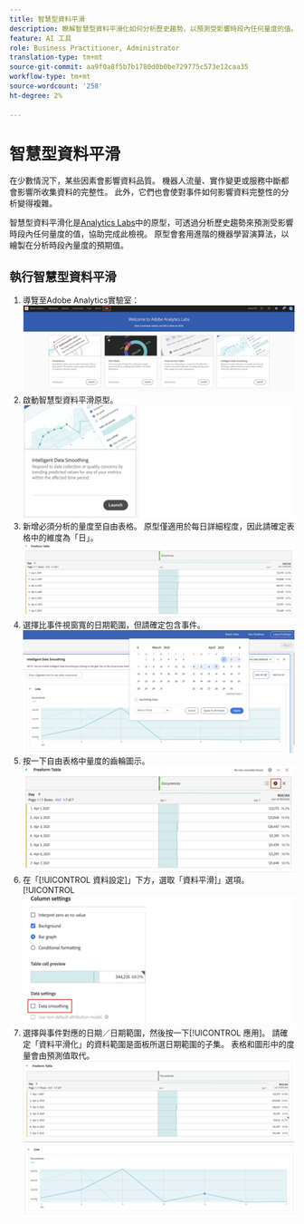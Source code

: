 ```yaml
---
title: 智慧型資料平滑
description: 瞭解智慧型資料平滑化如何分析歷史趨勢，以預測受影響時段內任何量度的值。
feature: AI 工具
role: Business Practitioner, Administrator
translation-type: tm+mt
source-git-commit: aa9f0a8f5b7b1780d0b0be729775c573e12caa35
workflow-type: tm+mt
source-wordcount: '258'
ht-degree: 2%

---
```


# 智慧型資料平滑

在少數情況下，某些因素會影響資料品質。 機器人流量、實作變更或服務中斷都會影響所收集資料的完整性。 此外，它們也會使對事件如何影響資料完整性的分析變得複雜。

智慧型資料平滑化是[Analytics Labs](/help/analyze/tech-previews/overview.md)中的原型，可透過分析歷史趨勢來預測受影響時段內任何量度的值，協助完成此檢視。 原型會套用進階的機器學習演算法，以繪製在分析時段內量度的預期值。

## 執行智慧型資料平滑

1. 導覽至Adobe Analytics實驗室：
   ![Labs](assets/labs.png)
1. 啟動智慧型資料平滑原型。
   ![啟動原型](assets/intelligent-ds.png)
1. 新增必須分析的量度至自由表格。 原型僅適用於每日詳細程度，因此請確定表格中的維度為「日」。
   ![新增量度](assets/add-metric.png)
1. 選擇比事件視窗寬的日期範圍，但請確定包含事件。
   ![日期範圍](assets/date-range.png)
1. 按一下自由表格中量度的齒輪圖示。
   ![齒輪表徵圖](assets/gear-icon.png)
1. 在「[!UICONTROL 資料設定]」下方，選取「資料平滑]」選項。[!UICONTROL 
   ![資料平滑化](assets/column-setting.png)
1. 選擇與事件對應的日期／日期範圍，然後按一下[!UICONTROL 應用]。
請確定「資料平滑化」的資料範圍是面板所選日期範圍的子集。 表格和圖形中的度量會由預測值取代。
   ![預測值](assets/predictive-values.png)